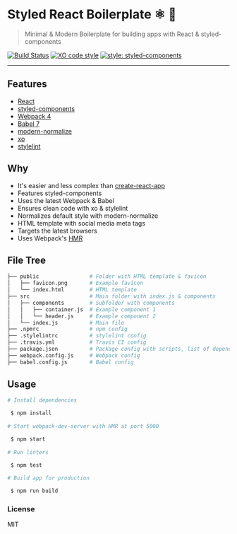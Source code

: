 # Styled React Boilerplate ⚛️ 💅
> Minimal & Modern Boilerplate for building apps with React & styled-components

[![Build Status](https://travis-ci.org/xxczaki/styled-react-boilerplate.svg?branch=master)](https://travis-ci.org/xxczaki/styled-react-boilerplate) 
[![XO code style](https://img.shields.io/badge/code_style-XO-5ed9c7.svg)](https://github.com/xojs/xo)
[![style: styled-components](https://img.shields.io/badge/style-%F0%9F%92%85%20styled--components-orange.svg?colorB=daa357&colorA=db748e)](https://github.com/styled-components/styled-components)

---

## Features
- [React](https://reactjs.org)
- [styled-components](https://www.styled-components.com/)
- [Webpack 4](https://webpack.js.org/)
- [Babel 7](https://babeljs.io/)
- [modern-normalize](https://github.com/sindresorhus/modern-normalize)
- [xo](https://github.com/xojs/xo)
- [stylelint](https://stylelint.io/)

## Why
- It's easier and less complex than [create-react-app](https://github.com/facebook/create-react-app)
- Features styled-components
- Uses the latest Webpack & Babel
- Ensures clean code with xo & stylelint
- Normalizes default style with modern-normalize
- HTML template with social media meta tags
- Targets the latest browsers
- Uses Webpack's [HMR](https://webpack.js.org/concepts/hot-module-replacement/)

## File Tree
```bash
├── public                # Folder with HTML template & favicon
│   ├── favicon.png       # Example favicon
│   └── index.html        # HTML template
├── src                   # Main folder with index.js & components
│   ├── components        # Subfolder with components
│   │   ├── container.js  # Example component 1
│   │   └── header.js     # Example component 2
│   └── index.js          # Main file
├── .npmrc                # npm config
├── .stylelintrc          # stylelint config
├── .travis.yml           # Travis CI config
├── package.json          # Package config with scripts, list of dependencies etc.
├── webpack.config.js     # Webpack config
├── babel.config.js       # Babel config

```

## Usage
```bash
# Install dependencies

 $ npm install
 
# Start webpack-dev-server with HMR at port 5000

 $ npm start
 
# Run linters

 $ npm test
 
# Build app for production

 $ npm run build
```

### License

MIT
